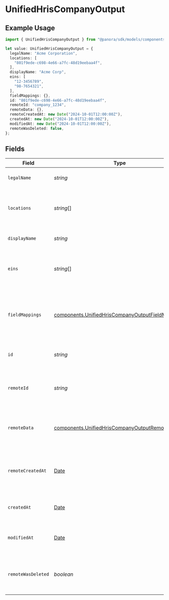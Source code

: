 # UnifiedHrisCompanyOutput

## Example Usage

```typescript
import { UnifiedHrisCompanyOutput } from "@panora/sdk/models/components";

let value: UnifiedHrisCompanyOutput = {
  legalName: "Acme Corporation",
  locations: [
    "801f9ede-c698-4e66-a7fc-48d19eebaa4f",
  ],
  displayName: "Acme Corp",
  eins: [
    "12-3456789",
    "98-7654321",
  ],
  fieldMappings: {},
  id: "801f9ede-c698-4e66-a7fc-48d19eebaa4f",
  remoteId: "company_1234",
  remoteData: {},
  remoteCreatedAt: new Date("2024-10-01T12:00:00Z"),
  createdAt: new Date("2024-10-01T12:00:00Z"),
  modifiedAt: new Date("2024-10-01T12:00:00Z"),
  remoteWasDeleted: false,
};
```

## Fields

| Field                                                                                                                | Type                                                                                                                 | Required                                                                                                             | Description                                                                                                          | Example                                                                                                              |
| -------------------------------------------------------------------------------------------------------------------- | -------------------------------------------------------------------------------------------------------------------- | -------------------------------------------------------------------------------------------------------------------- | -------------------------------------------------------------------------------------------------------------------- | -------------------------------------------------------------------------------------------------------------------- |
| `legalName`                                                                                                          | *string*                                                                                                             | :heavy_minus_sign:                                                                                                   | The legal name of the company                                                                                        | Acme Corporation                                                                                                     |
| `locations`                                                                                                          | *string*[]                                                                                                           | :heavy_minus_sign:                                                                                                   | UUIDs of the of the Location associated with the company                                                             | [<br/>"801f9ede-c698-4e66-a7fc-48d19eebaa4f"<br/>]                                                                   |
| `displayName`                                                                                                        | *string*                                                                                                             | :heavy_minus_sign:                                                                                                   | The display name of the company                                                                                      | Acme Corp                                                                                                            |
| `eins`                                                                                                               | *string*[]                                                                                                           | :heavy_minus_sign:                                                                                                   | The Employer Identification Numbers (EINs) of the company                                                            | [<br/>"12-3456789",<br/>"98-7654321"<br/>]                                                                           |
| `fieldMappings`                                                                                                      | [components.UnifiedHrisCompanyOutputFieldMappings](../../models/components/unifiedhriscompanyoutputfieldmappings.md) | :heavy_minus_sign:                                                                                                   | The custom field mappings of the object between the remote 3rd party & Panora                                        | {<br/>"custom_field_1": "value1",<br/>"custom_field_2": "value2"<br/>}                                               |
| `id`                                                                                                                 | *string*                                                                                                             | :heavy_minus_sign:                                                                                                   | The UUID of the company record                                                                                       | 801f9ede-c698-4e66-a7fc-48d19eebaa4f                                                                                 |
| `remoteId`                                                                                                           | *string*                                                                                                             | :heavy_minus_sign:                                                                                                   | The remote ID of the company in the context of the 3rd Party                                                         | company_1234                                                                                                         |
| `remoteData`                                                                                                         | [components.UnifiedHrisCompanyOutputRemoteData](../../models/components/unifiedhriscompanyoutputremotedata.md)       | :heavy_minus_sign:                                                                                                   | The remote data of the company in the context of the 3rd Party                                                       | {<br/>"raw_data": {<br/>"additional_field": "some value"<br/>}<br/>}                                                 |
| `remoteCreatedAt`                                                                                                    | [Date](https://developer.mozilla.org/en-US/docs/Web/JavaScript/Reference/Global_Objects/Date)                        | :heavy_minus_sign:                                                                                                   | The date when the company was created in the 3rd party system                                                        | 2024-10-01T12:00:00Z                                                                                                 |
| `createdAt`                                                                                                          | [Date](https://developer.mozilla.org/en-US/docs/Web/JavaScript/Reference/Global_Objects/Date)                        | :heavy_minus_sign:                                                                                                   | The created date of the company record                                                                               | 2024-10-01T12:00:00Z                                                                                                 |
| `modifiedAt`                                                                                                         | [Date](https://developer.mozilla.org/en-US/docs/Web/JavaScript/Reference/Global_Objects/Date)                        | :heavy_minus_sign:                                                                                                   | The last modified date of the company record                                                                         | 2024-10-01T12:00:00Z                                                                                                 |
| `remoteWasDeleted`                                                                                                   | *boolean*                                                                                                            | :heavy_minus_sign:                                                                                                   | Indicates if the company was deleted in the remote system                                                            | false                                                                                                                |